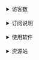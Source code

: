 <details>
<summary>访客数</summary>

![Visitor's Count](https://profile-counter.glitch.me/anaer_Sub/count.svg)

</details>

<br/>

<details>
<summary>订阅说明</summary>

```
完整:
https://raw.githubusercontent.com/anaer/Sub/main/clash.yaml
https://cdn.jsdelivr.net/gh/anaer/Sub@main/clash.yaml
https://raw.fastgit.org/anaer/Sub/main/clash.yaml

精简(自用):
https://raw.githubusercontent.com/anaer/Sub/main/clash.yml
https://cdn.jsdelivr.net/gh/anaer/Sub@main/clash.yml
https://raw.fastgit.org/anaer/Sub/main/clash.yml
```

**订阅节点仅作学习交流用，用于查找资料，学习知识，不要做任何违法行为。所有资源均来自互联网，非盈利目的，仅供大家交流学习使用，出现违法问题概不负责。**

</details>

<br/>

<details>
<summary>使用软件</summary>

<br/>
<details>
<summary>Windows</summary>

| 软件                                                                                | 支持协议                                   |
| ----------------------------------------------------------------------------------- | ------------------------------------------ |
| [Clash CFW](https://github.com/Fndroid/clash_for_windows_pkg/releases)              | SS、SSR、Trojan、Vmess、VLESS              |
| [Clash.Net](https://github.com/ClashDotNetFramework/ClashDotNetFramework/releases/) | SS、SSR、Trojan、Vmess、VLESS              |
| [WinXray](https://github.com/TheMRLL/winxray/releases)                              | SS、SSR、Trojan、V2ray（Vmess、VLESS）Xray |
| [V2rayN](https://github.com/2dust/v2rayN/releases)                                  | SS、Trojan、Vmess、VLESS                   |
| [shadowsocks-windows](https://github.com/shadowsocks/shadowsocks-windows/releases)  | SS                                         |
| [ShadowsocksR-Windows](https://github.com/HMBSbige/ShadowsocksR-Windows/releases)   | SSR                                        |
| [netch](https://github.com/netchx/netch/releases)                                   | SS、SSR、Trojan、Vmess、VLESS              |
| [Clashy](https://github.com/SpongeNobody/Clashy/releases)                           |
| [clash Premium](https://github.com/Dreamacro/clash/releases/tag/premium)            |

</details>

<br/>
<details>
<summary>Mac</summary>

| 软件                                                                     | 支持协议                      |
| ------------------------------------------------------------------------ | ----------------------------- |
| [ClashX](https://github.com/yichengchen/clashX/releases)                 | SS、SSR、Trojan、V2ray        |
| [Clash CFW](https://github.com/Fndroid/clash_for_windows_pkg/releases)   | SS、SSR、Trojan、Vmess、VLESS |
| [V2rayU](https://github.com/yanue/V2rayU/releases)                       | SS、SSR、Vmess                |
| [Qv2ray (停止维护)](https://github.com/Qv2ray/Qv2ray/releases)           |                               |
| [Clashy](https://github.com/SpongeNobody/Clashy/releases)                |
| [clash Premium](https://github.com/Dreamacro/clash/releases/tag/premium) |

</details>
<br/>

<details>
<summary>IOS</summary>

| 软件                                                                               | 支持协议                      |
| ---------------------------------------------------------------------------------- | ----------------------------- |
| [Shadowrocket (美区)](https://apps.apple.com/bo/app/shadowrocket/id932747118?l=en) | SS、SSR、Trojan、V2ray、VLESS |
| [Quantumult X (美区)](https://apps.apple.com/us/app/id1443988620)                  |

</details>
<br/>

<details>
<summary>Android</summary>

| 软件                                                                               | 支持协议                      |
| ---------------------------------------------------------------------------------- | ----------------------------- |
| [ClashForAndroid](https://github.com/Kr328/ClashForAndroid/releases)               | SS、SSR、Trojan、Vmess、VLESS |
| [shadowsocks-android](https://github.com/shadowsocks/shadowsocks-android/releases) | SS                            |
| [ShadowsocksR-Android](https://github.com/HMBSbige/ShadowsocksR-Android/releases)  | SSR                           |
| [v2rayNG](https://github.com/2dust/v2rayNG/releases)                               |
| [SagerNet](https://github.com/SagerNet/SagerNet/releases)                          |

</details>

</details>
<br/>

<details>
<summary>资源站</summary>
<br/>


## 资源池

```
https://proxies.bihai.cf/
https://sspool.nl/
https://proxypool-guest997.herokuapp.com/
https://fq.lonxin.net/
http://8.135.91.61/
https://sspool.herokuapp.com/
https://us-proxypool.herokuapp.com/
https://eu-proxypool.herokuapp.com/
http://www.fuckgfw.tk/
https://free.kingfu.cf/
https://smart.zxcyec.top/
http://158.101.93.192/
https://hk.xhrzg2017.xyz/
http://39.106.12.141:8081/
http://149.248.8.112/
http://104.128.81.6:8080/
http://wxshi.top:9090/
https://zua426.cf/
http://23.105.206.34:9999/
```

## 在线订阅链接转换

```
https://acl4ssr-sub.github.io/
https://bianyuan.xyz/
https://sub.90.ms/
https://id9.cc/
https://sub-web.netlify.app/
https://sublink.dev/
https://www.con8.tk/
https://subcon.dlj.tf/
https://sub.v1.mk/
```
  
## 在线测速网址(无需耗自身流量)

```
http://fjct.june628.ml
http://fjcu.june628.ml
http://gz.cloudtest.cc/
http://gz2.cloudtest.cc/
http://gy.cloudtest.cc/
```
  
  ## ip查询

```
https://whoer.net/zh
https://www.whatismyip.com.tw/
http://ip111.cn/
https://ip.skk.moe/
https://ip.sb/
https://whatismyipaddress.com/
https://api.evozi.com/ip
https://whatleaks.com/
https://ipv6-test.com/
https://www.ip.cn/
nstool.netease.com
```

</details>
